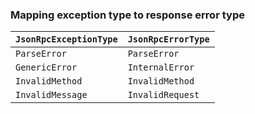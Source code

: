 ### Mapping exception type to response error type

`JsonRpcExceptionType` | `JsonRpcErrorType`
--- | ---
`ParseError` | `ParseError`
`GenericError` | `InternalError`
`InvalidMethod` | `InvalidMethod`
`InvalidMessage` | `InvalidRequest`